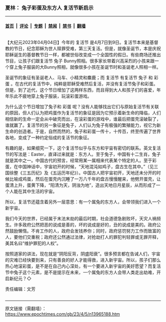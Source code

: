 ### 夏林： 兔子彩蛋及东方人 复活节新启示

---

#### [首页](../../../..?n13965188) &nbsp;|&nbsp; [评论](../../../../../epoch-comment?n13965188) &nbsp;|&nbsp; [专题](../../../../../epoch-special?n13965188) &nbsp;|&nbsp; [禁闻](../../../../../epoch-news?n13965188) &nbsp;|&nbsp; [禁书](../../../../../books?n13965188) &nbsp;|&nbsp; [翻墙](https://github.com/gfw-breaker/nogfw/blob/master/README.md?n13965188)


<div class="column" id="artbody" itemprop="articleBody">
 <!-- article content begin -->
 <p>
  【大纪元2023年04月04日】今年的
  <ok href="https://www.epochtimes.com/gb/tag/%E5%A4%8D%E6%B4%BB%E8%8A%82.html">
   复活节
  </ok>
  是4月7日到9日。复活节本来是基督教的节日，纪念耶稣为世人赎罪受难，第三天复活。但是，就像圣诞节，本是庆祝耶稣诞生的基督教节日一样，都被世俗改变成一个全国性的假日。有些商场还推出节目，让孩子们跟复活节
  <ok href="https://www.epochtimes.com/gb/tag/%E5%85%94%E5%AD%90.html">
   兔子
  </ok>
  Bunny照相。很多家长带着兴高采烈的小孩来跟一个穿上兔子服装的大Bunny照相，就像很多小孩在圣诞节时和圣诞老人照相一样。
 </p>
 <p>
  圣诞节的象征有圣诞老人、马车、小精灵和麋鹿；而
  <ok href="https://www.epochtimes.com/gb/tag/%E5%A4%8D%E6%B4%BB%E8%8A%82.html">
   复活节
  </ok>
  有复活节
  <ok href="https://www.epochtimes.com/gb/tag/%E5%85%94%E5%AD%90.html">
   兔子
  </ok>
  和
  <ok href="https://www.epochtimes.com/gb/tag/%E5%BD%A9%E8%9B%8B.html">
   彩蛋
  </ok>
  。在古代的复活节中，纯粹是耶稣受难然后复活，并没有复活节兔子和彩蛋。但是，到了近代，这个节日增加了这两样东西，而且得到大人和孩子们的喜爱，年年乐此不疲地穿上兔子服装，玩滚彩蛋游戏。
 </p>
 <p>
  为什么这个节日增加了兔子和
  <ok href="https://www.epochtimes.com/gb/tag/%E5%BD%A9%E8%9B%8B.html">
   彩蛋
  </ok>
  呢？没有人能够找出它们与原始复活节有关联的原因，但人们认为把鸡蛋作为复活节的象征是因为它预示着新生命的降临，人们相信新的生命一定会从中破壳而出，在滚彩蛋的游戏中，谁最后把蛋壳滚破裂了，谁就赢了。复活节的另一象征是兔子，人们认为兔子有极强的繁殖能力，视它为新生命的创造者。于是，自然而然的，兔子和彩蛋一传十，十传百，终至传遍了世界各地，变成了一种约定俗成的复活节的象征。
 </p>
 <p>
  有趣的是，如果细究一下，这个复活节似乎与东方和宇宙有密切的联系。英文复活节的写法是：Easter，直译过来就是：东方人。至于兔子，中国有十二生肖，兔子就是其中之一。中国古代的预言，经常用某一属相来代表某个特定的人。至于彩蛋，在中国神话中，宇宙初开的时候，“天地混沌如鸡子，盘古生在其中。”（见三国徐整《三五历纪》及《五运历年纪》）。中国古人把宇宙初开，天地还未分开的时候比喻成鸡蛋，然后在蛋壳内沉睡了一万八千年的盘古慢慢醒来，他劈开蛋壳，让蛋清上升，蛋黄下降，“阳清为天，阴浊为地”，造出天地日月星辰，从而形成了一个人能在其中生活的宇宙。
 </p>
 <p>
  所以，复活节还蕴含着另外一层意思：有一个属兔的东方人，会带领我们进入一个新宇宙。
 </p>
 <p>
  我们今天的世界，已经属于末法末劫的最后时期，社会道德急剧败坏，天灾人祸频生。许多政府公然把恶的说成是善的，坏的说成是好的，丑的说成是美的。政府公然鼓励懒惰。不肯工作的人，政府会发钱养你；同时，政府惩罚努力工作而致富的人，要他们交重税；政府还公然通过法律，对抢劫打人的罪犯判轻罪或无罪开释，美其名曰“维护罪犯的人权”。
 </p>
 <p>
  按照道家的讲法，现在就是“阴阳反背，阴盛阳衰”。很多预言都在告诫人们，宇宙的灾难已经快要到来，只有善良的好人才能得救，进入新宇宙。所以，孩子们那么热心地滚彩蛋，是不是在自己内心深处，有一个要进入新宇宙的美好愿望？而复活节中兔子这个元素，是不是提示在未来，一个属兔的东方人会带人类走出劫难，开启新纪元？◇
 </p>
 <p>
  责任编辑：文芳
 </p>
 <!-- article content end -->
</div>


---

原文链接（需翻墙）：https://www.epochtimes.com/gb/23/4/5/n13965188.htm
